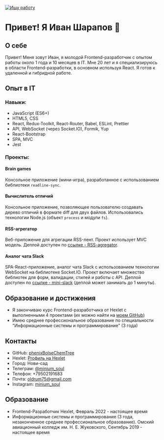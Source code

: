 [![Ищу работу](https://img.shields.io/badge/Ищу_работу-зеленый)]()

# Привет! Я Иван Шарапов 👋

## О себе

Привет! Меня зовут Иван, я молодой Frontend-разработчик с опытом работы около 1 года и 10 месяцев в IT. Мне 20 лет и я специализируюсь в области Frontend-разработки, в основном используя React. Я готов к удаленной и гибридной работе.

## Опыт в IT

### Навыки:

- JavaScript (ES6+)
- HTML5, CSS
- React, Redux-Toolkit, React-Router, Babel, ESLint, Prettier
- API, WebSocket (через Socket.IO), Formik, Yup
- React-Bootstrap
- SPA, MVC
- Jest

### Проекты:

#### Brain games
Консольное приложение (мини-игра), разработанное с использованием библиотеки `readline-sync`.

#### Вычислитель отличий
Консольное приложение, позволяющее пользователю создавать дерево отличий в формате diff для двух файлов. Использовались технологии Node.js (объект `process` и модули `fs`).

#### RSS-агрегатор
Веб-приложение для агрегации RSS-лент. Проект использует MVC модель. Деплой доступен по [ссылке - RSS-agregator](ссылка).

#### Аналог чата Slack
SPA-React-приложение, аналог чата Slack с использованием технологии WebSocket на библиотеке Socket.IO. Проект включает множество библиотек для форм, валидации, стилей и работы с API. Деплой доступен по [ссылке - mini-slack](ссылка) (деплой может занимать до 1 минуты).


## Образование и достижения

- Я закончиваю курс Frontend-разработчика от Hexlet с выполненными 4 проектами (их можно найти на [моем GitHub](https://github.com/phenixBolseChemTree))
- Имею среднее профессиональное образование по специальности "Информационные системы и программирование" (3 года)

## Контакты

- GitHub: [phenixBolseChemTree](https://github.com/phenixBolseChemTree)
- Hexlet: [Proфиль на Hexlet](https://ru.hexlet.io/u/ivasick)
- Город: Нови-сад
- Телеграм: [@minium_soul](https://t.me/minium_soul)
- Телефон: +79502191683
- Почта: oldrum75@gmail.com
- Instagram: [minium_soul](https://www.instagram.com/minium_soul)

## Образование

- Frontend-Разработчик Hexlet, Февраль 2022 - настоящее время
- Информационные системы и программирование (3 года, незаконченное среднее профессиональное образование). Омский авиационный колледж им. Н. Е. Жуковского, Сентябрь 2019 - настоящее время


<!--
Есть краткое описание проекта
Есть README проекта
Код проекта соответствует общепринятым стандартам, используется GitHub Actions и написаны тесты
Проект работает и выполняет свою задачу
Git используется по назначению
-->
